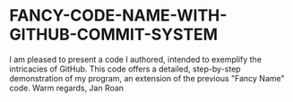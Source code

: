 # FANCY-CODE-NAME-WITH-GITHUB-COMMIT-SYSTEM
I am pleased to present a code I authored, intended to exemplify the intricacies of GitHub. This code offers a detailed, step-by-step demonstration of my program, an extension of the previous "Fancy Name" code.  Warm regards, Jan Roan
